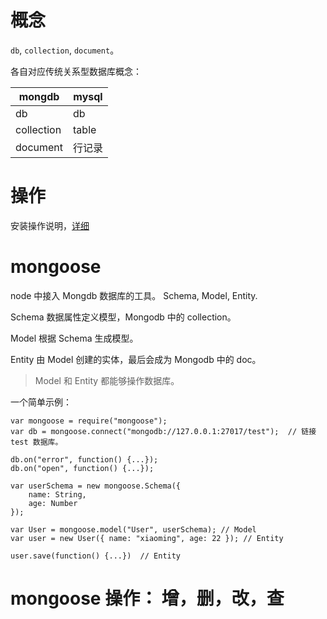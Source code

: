 # 概念

`db`, `collection`, `document`。

各自对应传统关系型数据库概念：

| mongdb | mysql |
| --- | --- |
| db | db |
| collection| table |
| document | 行记录 |

# 操作

安装操作说明，[详细](http://www.cnblogs.com/hoojo/archive/2011/06/01/2066426.html)

# mongoose

node 中接入 Mongdb 数据库的工具。 Schema, Model, Entity.

Schema 数据属性定义模型，Mongodb 中的 collection。

Model 根据 Schema 生成模型。

Entity 由 Model 创建的实体，最后会成为 Mongodb 中的 doc。

> Model 和 Entity 都能够操作数据库。

一个简单示例：

	var mongoose = require("mongoose");
	var db = mongoose.connect("mongodb://127.0.0.1:27017/test");  // 链接 test 数据库。

	db.on("error", function() {...});
	db.on("open", function() {...});

	var userSchema = new mongoose.Schema({
		name: String,
		age: Number
	});

	var User = mongoose.model("User", userSchema); // Model
	var user = new User({ name: "xiaoming", age: 22 }); // Entity

	user.save(function() {...})  // Entity 

# mongoose 操作： 增，删，改，查
